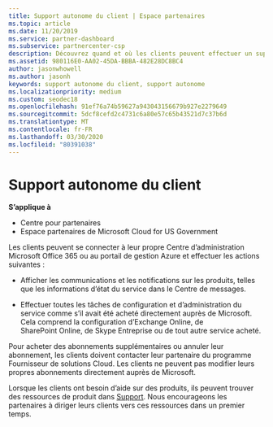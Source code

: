 ```yaml
---
title: Support autonome du client | Espace partenaires
ms.topic: article
ms.date: 11/20/2019
ms.service: partner-dashboard
ms.subservice: partnercenter-csp
description: Découvrez quand et où les clients peuvent effectuer un support autonome pour gérer leurs propres comptes et lorsqu’ils doivent contacter leur partenaire de fournisseur de solutions Cloud.
ms.assetid: 980116E0-AA02-45DA-BBBA-482E28DC8BC4
author: jasonwhowell
ms.author: jasonh
keywords: support autonome du client, support autonome
ms.localizationpriority: medium
ms.custom: seodec18
ms.openlocfilehash: 91ef76a74b59627a943043156679b927e2279649
ms.sourcegitcommit: 5dcf8cefd2c4731c6a80e57c65b43521d7c37b6d
ms.translationtype: MT
ms.contentlocale: fr-FR
ms.lasthandoff: 03/30/2020
ms.locfileid: "80391038"
---
```

# <a name="customer-self-support"></a>Support autonome du client

**S’applique à**

-  Centre pour partenaires
-  Espace partenaires de Microsoft Cloud for US Government


Les clients peuvent se connecter à leur propre Centre d’administration Microsoft Office 365 ou au portail de gestion Azure et effectuer les actions suivantes :

-   Afficher les communications et les notifications sur les produits, telles que les informations d’état du service dans le Centre de messages.

-   Effectuer toutes les tâches de configuration et d’administration du service comme s’il avait été acheté directement auprès de Microsoft. Cela comprend la configuration d’Exchange&nbsp;Online, de SharePoint&nbsp;Online, de Skype&nbsp;Entreprise ou de tout autre service acheté.

Pour acheter des abonnements supplémentaires ou annuler leur abonnement, les clients doivent contacter leur partenaire du programme Fournisseur de solutions Cloud. Les clients ne peuvent pas modifier leurs propres abonnements directement auprès de Microsoft.

Lorsque les clients ont besoin d’aide sur des produits, ils peuvent trouver des ressources de produit dans [Support](https://partnercenter.microsoft.com/partner/support). Nous encourageons les partenaires à diriger leurs clients vers ces ressources dans un premier temps.

 

 



